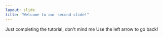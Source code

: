 ```yaml
---
layout: slide
title: "Welcome to our second slide!"
---
```

Just completing the tutorial, don't mind me
Use the left arrow to go back!
